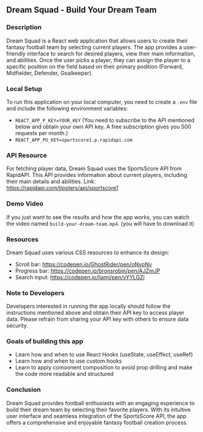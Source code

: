 ## Dream Squad - Build Your Dream Team 

### Description
Dream Squad is a React web application that allows users to create their fantasy football team by selecting current players. The app provides a user-friendly interface to search for desired players, view their main information, and abilities. Once the user picks a player, they can assign the player to a specific position on the field based on their primary podition (Forward, Midfielder, Defender, Goalkeeper).

### Local Setup
To run this application on your local computer, you need to create a `.env` file and include the following environment variables:
- `REACT_APP_P_KEY=YOUR_KEY` (You need to subscribe to the API mentioned below and obtain your own API key. A free subscription gives you 500 requests per month.)
- `REACT_APP_PU_KEY=sportscore1.p.rapidapi.com`

### API Resource
For fetching player data, Dream Squad uses the SportsScore API from RapidAPI. This API provides information about current players, including their main details and abilities.
Link: https://rapidapi.com/tipsters/api/sportscore1

### Demo Video
If you just want to see the results and how the app works, you can watch the video named `build-your-dream-team.mp4`. (you will have to download it)

### Resources
Dream Squad uses various CSS resources to enhance its design:
- Scroll bar: https://codepen.io/GhostRider/pen/oNvoNv
- Progress bar: https://codepen.io/bronsrobin/pen/AJZmJP
- Search input: https://codepen.io/liamj/pen/vYYLGZj

### Note to Developers
Developers interested in running the app locally should follow the instructions mentioned above and obtain their API key to access player data. Please refrain from sharing your API key with others to ensure data security.

### Goals of building this app
- Learn how and when to use React Hooks (useState, useEffect, useRef)
- Learn how and when to use custom hooks
- Learn to apply comoonent composition to avoid prop drilling and make the code more readable and structured

### Conclusion
Dream Squad provides football enthusiasts with an engaging experience to build their dream team by selecting their favorite players. With its intuitive user interface and seamless integration of the SportsScore API, the app offers a comprehensive and enjoyable fantasy football creation process.



